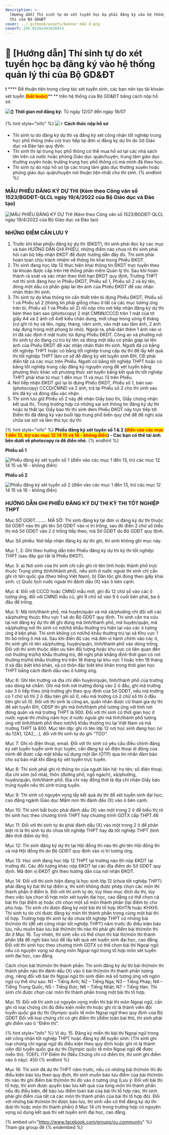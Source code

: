 ```yaml
---
description: >-
  [Hướng dẫn] Thí sinh tự do xét tuyển học bạ phải đăng ký vào hệ thống quản lý
  thi của Bộ GD&ĐT
cover: ../.gitbook/assets/banner mẫu 4.png
coverY: 245.02262443438914
---
```


# 📑 \[Hướng dẫn] Thí sinh tự do xét tuyển học bạ đăng ký vào hệ thống quản lý thi của Bộ GD&ĐT

❗ **** Để thuận tiện trong công tác xét tuyển sinh, các bạn nên tạo tài khoản xét tuyển <mark style="color:red;">**(bắt buộc)**</mark>** ** trên hệ thống của Bộ GD&ĐT bằng cách nộp hồ sơ.&#x20;

![⌚](https://static.xx.fbcdn.net/images/emoji.php/v9/tfa/1/16/231a.png) **Thời gian mở đăng ký:** Từ ngày 12/07 đến ngày 18/07

{% hint style="info" %}
![⚡](https://static.xx.fbcdn.net/images/emoji.php/v9/te4/1.5/16/26a1.png) **Cách thức nộp hồ sơ**

* Thí sinh tự do đăng ký dự thi và đăng ký xét công nhận tốt nghiệp trung học phổ thông (nếu có) trực tiếp tại đơn vị đăng ký dự thi do Sở Giáo dục và Đào tạo quy định.
* Thí sinh thi lại trung học phổ thông có thể mua hồ sơ tại các nhà sách lớn trên cả nước hoặc phòng Giáo dục quận/huyện, trung tâm giáo dục thường xuyên hoặc trường trung học phổ thông cũ mà mình đã theo học.
* Thí sinh tự do nộp hồ sơ tại các trung tâm giáo dục thường xuyên hoặc phòng giáo dục quận/huyện nơi thuận tiện nhất cho thí sinh.
{% endhint %}

### MẪU PHIẾU ĐĂNG KÝ DỰ THI (Kèm theo Công văn số 1523/BGDĐT-QLCL ngày 19/4/2022 của Bộ Giáo dục và Đào tạo)

![MẪU PHIẾU ĐĂNG KÝ DỰ THI (Kèm theo Công văn số 1523/BGDĐT-QLCL ngày 19/4/2022 của Bộ Giáo dục và Đào tạo)](../.gitbook/assets/0001.jpg)

### NHỮNG ĐIỂM CẦN LƯU Ý

1. Trước khi khai phiếu đăng ký dự thi (ĐKDT), thí sinh phải đọc kỹ các mục và bản HƯỚNG DẪN GHI PHIẾU, những điểm nào chưa rõ thí sinh phải hỏi cán bộ tiếp nhận ĐKDT để được hướng dẫn đầy đủ. Thí sinh phải hoàn toàn chịu trách nhiệm về thông tin khai trong Phiếu ĐKDT.
2. Thí sinh đang học lớp 12 thực hiện khai thông tin ĐKDT trực tuyến theo tài khoản được cấp trên Hệ thống phần mềm Quản lý thi. Sau khi hoàn thành rà soát và xác nhận theo thời hạn ĐKDT quy định, Trường THPT nơi thí sinh đang học in Phiếu ĐKDT, Phiếu số 1, Phiếu số 2 và ký tên, đóng một dấu có phần giáp lai lên ảnh của Phiếu ĐKDT để xác nhận nhân thân thí sinh.
3. Thí sinh tự do khai thông tin cần thiết trên bì đựng Phiếu ĐKDT, Phiếu số 1 và Phiếu số 2 (thông tin phải giống nhau ở tất cả các mục tương ứng trên bì, Phiếu số 1 và Phiếu số 2) rồi nộp cho nơi tiếp nhận đăng ký dự thi kèm theo bản sao (photocopy) 2 mặt CMNN/CCCD trên 1 mặt của tờ giấy A4 và 2 ảnh cỡ 4x6 kiểu chân dung, mới chụp trong vòng 6 tháng (có ghi rõ họ và tên, ngày, tháng, năm sinh, vào mặt sau tấm ảnh, 2 ảnh này đựng trong một phong bì nhỏ). Ngoài ra, phải dán thêm 1 ảnh vào vị trí đã xác định ở mặt trước túi đựng Phiếu ĐKDT. Công an xã phường nơi thí sinh tự do đang cư trú ký tên và đóng một dấu có phần giáp lai lên ảnh của Phiếu ĐKDT để xác nhận nhân thân thí sinh. Người đã có bằng tốt nghiệp THPT hoặc có bằng tốt nghiệp trung cấp dự thi để lấy kết quả thi tốt nghiệp THPT làm cơ sở để đăng ký xét tuyển sinh ĐH, CĐ phải điền tất cả các mục trên Phiếu. Người có bằng tốt nghiệp THPT hoặc có bằng tốt nghiệp trung cấp đăng ký nguyện vọng để xét tuyển bằng phương thức khác với phương thức xét tuyển bằng kết quả thi tốt nghiệp THPT phải khai từ mục 1 đến mục 11 và mục 13 trên Phiếu.
4. Nơi tiếp nhận ĐKDT giữ lại bì đựng Phiếu ĐKDT, Phiếu số 1, bản sao (photocopy) CCCD/CMND và 2 ảnh, trả lại Phiếu số 2 cho thí sinh sau khi đã ký và đóng dấu xác nhận.
5. Thí sinh lưu giữ Phiếu số 2 này để nhận Giấy báo thi, Giấy chứng nhận kết quả thi. Trong trường hợp có những sai sót thông tin đăng ký dự thi hoặc bị thất lạc Giấy báo thi thí sinh đem Phiếu ĐKDT này trực tiếp tới Điểm thi đã đăng ký vào buổi tập trung phổ biến quy chế để đề nghị sửa chữa sai sót và làm thủ tục dự thi

{% hint style="info" %}
**Phiếu đăng ký xét tuyển số 1 & 2 (**<mark style="color:red;">**điền vào các mục 1 đến 13, trừ các mục 12 14 15 và 16 - không điền**</mark>**) - Các bạn có thể tải ảnh bên dưới về photocopy ra để điền nhé.**
{% endhint %}

**Phiếu số 1**

![Phiếu đăng ký xét tuyển số 1 (điền vào các mục 1 đến 13, trừ các mục 12 14 15 và 16 - không điền)](<../.gitbook/assets/FILE\_20220510\_154835\_MAUHOSO\_DKDT (1)\_page-0003.jpg>)

**Phiếu số 2**

![Phiếu đăng ký xét tuyển số  2 (điền vào các mục 1 đến 13, trừ các mục 12 14 15 và 16 - không điền)](<../.gitbook/assets/FILE\_20220510\_154835\_MAUHOSO\_DKDT (1)\_page-0004.jpg>)

### **HƯỚNG DẪN GHI PHIẾU ĐĂNG KÝ DỰ THI KỲ THI TỐT NGHIỆP THPT**

Mục SỞ GDĐT……… MÃ SỞ: Thí sinh đăng ký tại đơn vị đăng ký dự thi thuộc Sở GDĐT nào thì ghi tên Sở GDĐT vào vị trí trống, sau đó điền 2 chữ số biểu thị mã Sở GDĐT vào 2 ô trống tiếp theo, mã Sở GDĐT do Bộ GDĐT quy định.&#x20;

Mục Số phiếu: Nơi tiếp nhận đăng ký dự thi ghi, thí sinh không ghi mục này.&#x20;

Mục 1, 2: Ghi theo hướng dẫn trên Phiếu đăng ký dự thi kỳ thi tốt nghiệp THPT (sau đây gọi tắt là Phiếu ĐKDT).&#x20;

Mục 3: a) Nơi sinh của thí sinh chỉ cần ghi rõ tên tỉnh hoặc thành phố trực thuộc Trung ương (tỉnh/thành phố), nếu sinh ở nước ngoài thí sinh chỉ cần ghi rõ tên quốc gia (theo tiếng Việt Nam). b) Dân tộc ghi đúng theo giấy khai sinh. c) Quốc tịch nước ngoài thì đánh dấu (X) vào ô bên cạnh.&#x20;

Mục 4: Đối với CCCD hoặc CMND mẫu mới, ghi đủ 12 chữ số vào các ô tương ứng; đối với CMND mẫu cũ, ghi 9 chữ số vào 9 ô cuối bên phải, ba ô đầu để trống.&#x20;

Mục 5: Mã tỉnh/thành phố, mã huyện/quận và mã xã/phường chỉ đối với các xã/phường thuộc Khu vực 1 sẽ do Bộ GDĐT quy định. Thí sinh cần tra cứu tại nơi đăng ký dự thi để ghi đúng mã tỉnh/thành phố, mã huyện/quận, mã xã/phường nơi thí sinh có nơi/hộ khẩu thường trú hiện tại vào các ô tương ứng ở bên phải. Thí sinh không có nơi/hộ khẩu thường trú tại xã Khu vực 1 thì bỏ trống ô mã xã. Sau khi điền đủ các mã đơn vị hành chính vào các ô, thí sinh ghi rõ tên xã/phường, huyện/quận, tỉnh/thành phố vào dòng trống. Đối với thí sinh thuộc diện ưu tiên đối tượng hoặc khu vực có liên quan đến nơi thường trú/hộ khẩu thường trú, đề nghị phải khẳng định thời gian có nơi thường trú/hộ khẩu thường trú trên 18 tháng tại khu vực 1 hoặc trên 18 tháng ở xã đặc biệt khó khăn, xã có thôn đặc biệt khó khăn trong thời gian học THPT bằng cách đánh dấu vào ô tương ứng.&#x20;

Mục 6: Ghi tên trường và địa chỉ đến huyện/quận, tỉnh/thành phố của trường vào dòng kẻ chấm. Ghi mã tỉnh nơi trường đóng vào 2 ô đầu, ghi mã trường vào 3 ô tiếp theo (mã trường ghi theo quy định của Sở GDĐT, nếu mã trường có 1 chữ số thì 2 ô đầu tiên ghi số 0, nếu mã trường có 2 chữ số thì ô đầu tiên ghi số 0). Đối với thí sinh là công an, quân nhân được cử tham gia dự thi để xét tuyển ĐH, CĐSP thì ghi mã tỉnh/thành phố tương ứng với tỉnh nơi đóng quân và mã trường THPT là 900. Đối với thí sinh có thời gian học ở nước ngoài thì những năm học ở nước ngoài ghi mã tỉnh/thành phố tương ứng với tỉnh/thành phố theo nơi/hộ khẩu thường trú tại Việt Nam và mã trường THPT là 800. Mục tên lớp: ghi rõ tên lớp 12 nơi học sinh đang học (ví dụ 12A1, 12A2,...), đối với thí sinh tự do ghi “TDO”.

Mục 7: Ghi rõ điện thoại, email. Đối với thí sinh có yêu cầu điều chỉnh đăng ký xét tuyển tuyển sinh trực tuyến, cần đăng ký số điện thoại di động của mình để được cấp mật khẩu sử dụng một lần (OTP) qua tin nhắn đảm bảo cho sự bảo mật khi đăng ký xét tuyển trực tuyến.&#x20;

Mục 8: Thí sinh phải ghi rõ thông tin của người liên hệ: họ tên; số điện thoại; địa chỉ xóm (số nhà), thôn (đường phố, ngõ ngách), xã/phường, huyện/quận, tỉnh/thành phố. Địa chỉ này đồng thời là địa chỉ nhận Giấy báo trúng tuyển nếu thí sinh trúng tuyển.&#x20;

Mục 9: Thí sinh có nguyện vọng lấy kết quả dự thi để xét tuyển sinh đại học; cao đẳng ngành Giáo dục Mầm non thì đánh dấu (X) vào ô bên cạnh.&#x20;

Mục 10: Thí sinh bắt buộc phải đánh dấu (X) vào một trong 2 ô để biểu thị rõ thí sinh học theo chương trình THPT hay chương trình GDTX cấp THPT.46&#x20;

Mục 11: Đối với thí sinh tự do phải đánh dấu (X) vào một trong 2 ô để phân biệt rõ là thí sinh tự do chưa tốt nghiệp THPT hay đã tốt nghiệp THPT (tính đến thời điểm dự thi).&#x20;

Mục 12: Thí sinh đăng ký dự thi tại Hội đồng thi nào thì ghi tên Hội đồng thi và mã Hội đồng thi do Bộ GDĐT quy định vào vị trí tương ứng.&#x20;

Mục 13: Học sinh đang học lớp 12 THPT tại trường nào thì nộp ĐKDT tại trường đó. Các đối tượng khác nộp ĐKDT tại các địa điểm do Sở GDĐT quy định. Mã đơn vị ĐKDT ghi theo hướng dẫn của nơi nhận ĐKDT.&#x20;

Mục 14: Đối với thí sinh hiện đang là học sinh lớp 12 (chưa tốt nghiệp THPT) phải đăng ký bài thi tại điểm a, thí sinh không được phép chọn các môn thi thành phần ở điểm b. Đối với thí sinh tự do, tùy theo mục đích dự thi, tùy theo việc lựa chọn tổ hợp môn xét tuyển đại học, cao đẳng có thể chọn cả bài thi (tại điểm a) hoặc chỉ chọn một số môn thành phần (tại điểm b) cho phù hợp. Thí sinh chỉ được đăng ký một bài thi tổ hợp (KHTN hoặc KHXH). Thí sinh tự do chỉ được đăng ký môn thi thành phần trong cùng một bài thi tổ hợp. Trường hợp thí sinh tự do chưa tốt nghiệp THPT có những bài thi/môn thi (để xét công nhận tốt nghiệp THPT) năm trước đủ điều kiện bảo lưu, nếu muốn bảo lưu bài thi/môn thi nào thì phải ghi điểm bài thi/môn thi đó ở Mục 16. Tuy nhiên, thí sinh vẫn có thể chọn thi bài thi/môn thi thành phần (đã đề nghị bảo lưu) để lấy kết quả xét tuyển sinh đại học, cao đẳng. Đối với thí sinh học theo chương trình GDTX có thể chọn bài thi Ngoại ngữ nếu có nguyện vọng sử dụng môn Ngoại ngữ trong tổ hợp môn xét tuyển sinh đại học, cao đẳng.

Cách chọn bài thi/môn thi thành phần: Thí sinh đăng ký dự thi bài thi/môn thi thành phần nào thì đánh dấu (X) vào ô bài thi/môn thi thành phần tương ứng, riêng đối với bài thi Ngoại ngữ thí sinh điền mã số tương ứng với ngôn ngữ cụ thể như sau: N1 – Tiếng Anh; N2 – Tiếng Nga; N3 – Tiếng Pháp; N4 – Tiếng Trung Quốc; N5 – Tiếng Đức; N6 – Tiếng Nhật; N7 – Tiếng Hàn. Thí sinh chỉ được chọn các môn thi thành phần trong một bài thi tổ hợp.&#x20;

Mục 15: Đối với thí sinh có nguyện vọng miễn thi bài thi môn Ngoại ngữ, cần ghi rõ loại chứng chỉ đủ điều kiện miễn thi hoặc ghi rõ là thành viên đội tuyển quốc gia dự thi Olympic quốc tế môn Ngoại ngữ theo quy định của Bộ GDĐT Đối với loại chứng chỉ có ghi điểm thi (điểm toàn bài thi), thí sinh phải ghi điểm vào ô “Điểm thi”.

{% hint style="info" %}
Ví dụ: 15. Đăng ký miễn thi bài thi Ngoại ngữ trong xét công nhận tốt nghiệp THPT hoặc đăng ký để tuyển sinh: (Thí sinh ghi loại chứng chỉ ngoại ngữ đủ điều kiện theo quy định hoặc ghi rõ là thành viên đội tuyển quốc gia dự thi Olympic quốc tế môn Ngoại ngữ để được miễn thi): TOEFL ITP Điểm thi (Nếu Chứng chỉ có điểm thi, thí sinh ghi điểm vào ô này): 450
{% endhint %}

Mục 16: Thí sinh đã dự thi THPT năm trước, nếu có những bài thi/môn thi đủ điều kiện bảo lưu theo quy định, thí sinh muốn bảo lưu điểm của bài thi/môn thi nào thì ghi điểm bài thi/môn thi đó vào ô tương ứng (Lưu ý: Đối với bài thi tổ hợp, thí sinh được quyền bảo lưu kết quả của từng môn thi thành phần nếu đủ điều kiện, để bảo lưu điểm toàn bài của bài thi tổ hợp nào, thí sinh phải ghi điểm của tất cả các môn thi thành phần của bài thi tổ hợp đó). Đối với những bài thi/môn thi được bảo lưu, thí sinh vẫn có thể đăng ký dự thi (bài thi hoặc môn thi thành phần) ở Mục 14 chỉ trong trường hợp có nguyện vọng sử dụng kết quả thi xét tuyển sinh đại học, cao đẳng.

{% embed url="https://www.facebook.com/groups/ou.community" %}
Tham gia group đê
{% endembed %}
